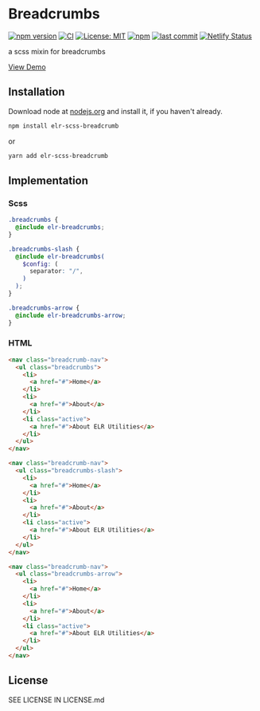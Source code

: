 # Breadcrumbs

[![npm version](http://img.shields.io/npm/v/elr-scss-breadcrumb.svg)](https://www.npmjs.org/package/elr-scss-breadcrumb)
[![CI](https://github.com/Beth3346/elr-scss-breadcrumb/actions/workflows/node.js.yml/badge.svg)](https://github.com/Beth3346/elr-scss-breadcrumb/actions/workflows/node.js.yml)
[![License: MIT](https://img.shields.io/badge/License-MIT-yellow.svg)](https://opensource.org/licenses/MIT)
[![npm](https://img.shields.io/npm/dm/elr-scss-breadcrumb.svg?style=flat)](https://www.npmjs.org/package/elr-scss-breadcrumb)
[![last commit](https://img.shields.io/github/last-commit/Beth3346/elr-scss-breadcrumbs.svg)](https://github.com/Beth3346/elr-scss-breadcrumbs)
[![Netlify Status](https://api.netlify.com/api/v1/badges/fab3fad2-24ae-4587-bc67-cf0f6690fd47/deploy-status)](https://app.netlify.com/sites/elr-breadcrumb/deploys)

a scss mixin for breadcrumbs

[View Demo](https://elr-breadcrumbs.netlify.app/)

## Installation

Download node at [nodejs.org](http://nodejs.org) and install it, if you haven't already.

```sh
npm install elr-scss-breadcrumb
```

or

```sh
yarn add elr-scss-breadcrumb
```

## Implementation

### Scss

```scss
.breadcrumbs {
  @include elr-breadcrumbs;
}
```

```scss
.breadcrumbs-slash {
  @include elr-breadcrumbs(
    $config: (
      separator: "/",
    )
  );
}
```

```scss
.breadcrumbs-arrow {
  @include elr-breadcrumbs-arrow;
}
```

### HTML

```html
<nav class="breadcrumb-nav">
  <ul class="breadcrumbs">
    <li>
      <a href="#">Home</a>
    </li>
    <li>
      <a href="#">About</a>
    </li>
    <li class="active">
      <a href="#">About ELR Utilities</a>
    </li>
  </ul>
</nav>
```

```html
<nav class="breadcrumb-nav">
  <ul class="breadcrumbs-slash">
    <li>
      <a href="#">Home</a>
    </li>
    <li>
      <a href="#">About</a>
    </li>
    <li class="active">
      <a href="#">About ELR Utilities</a>
    </li>
  </ul>
</nav>
```

```html
<nav class="breadcrumb-nav">
  <ul class="breadcrumbs-arrow">
    <li>
      <a href="#">Home</a>
    </li>
    <li>
      <a href="#">About</a>
    </li>
    <li class="active">
      <a href="#">About ELR Utilities</a>
    </li>
  </ul>
</nav>
```

## License

SEE LICENSE IN LICENSE.md
